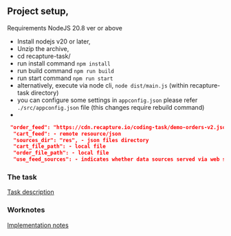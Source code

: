 ## Project setup,

Requirements NodeJS 20.8 ver or above

- Install nodejs v20 or later,
- Unzip the archive,
- cd recapture-task/
- run install command `npm install`
- run build command `npm run build`
- run start command `npm run start`
- alternatively, execute via node cli, `node dist/main.js` (within recapture-task directory)
- you can configure some settings in `appconfig.json` please refer `./src/appconfig.json` file (this changes require rebuild command)
-

```json
 "order_feed": "https://cdn.recapture.io/coding-task/demo-orders-v2.json",
  "cart_feed": - remote resource/json
  "sources_dir": "res", - json files directory
  "cart_file_path": - local file
  "order_file_path": - local file
  "use_feed_sources": - indicates whether data sources served via web server
```

### The task
[Task description](task.md)

### Worknotes
[Implementation notes](worknotes.md)